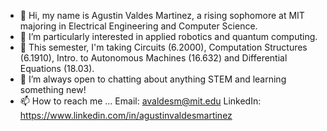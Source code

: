 - 👋 Hi, my name is Agustin Valdes Martinez, a rising sophomore at MIT majoring in Electrical Engineering and Computer Science.
- 👀 I’m particularly interested in applied robotics and quantum computing.
- 🌱 This semester, I'm taking Circuits (6.2000), Computation Structures (6.1910), Intro. to Autonomous Machines (16.632) and Differential Equations (18.03).
- 💞️ I’m always open to chatting about anything STEM and learning something new!
- 📫 How to reach me ...
  Email: avaldesm@mit.edu
  LinkedIn: https://www.linkedin.com/in/agustinvaldesmartinez

<!---
AgustinValdes/AgustinValdes is a ✨ special ✨ repository because its `README.md` (this file) appears on your GitHub profile.
You can click the Preview link to take a look at your changes.
--->
